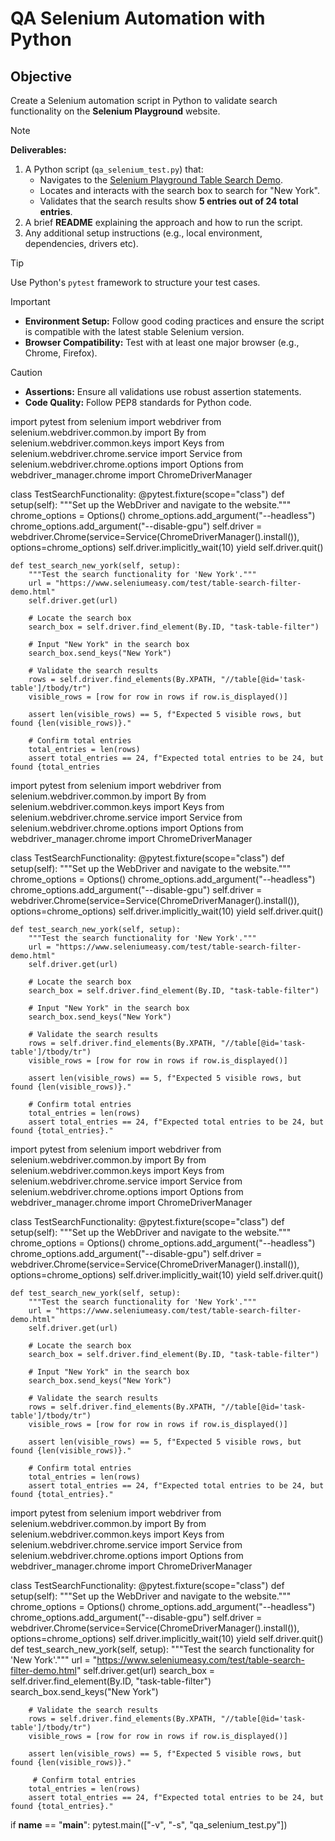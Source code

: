 # QA Selenium Automation with Python

## Objective
Create a Selenium automation script in Python to validate search functionality on the **Selenium Playground** website.

> [!NOTE]
> **Deliverables:**
> 1. A Python script (`qa_selenium_test.py`) that:
>    - Navigates to the [Selenium Playground Table Search Demo](https://www.lambdatest.com/selenium-playground/table-sort-search-demo).
>    - Locates and interacts with the search box to search for "New York".
>    - Validates that the search results show **5 entries out of 24 total entries**.
> 2. A brief **README** explaining the approach and how to run the script.
> 3. Any additional setup instructions (e.g., local environment, dependencies, drivers etc).

> [!TIP]
> Use Python's `pytest` framework to structure your test cases.

> [!IMPORTANT]
> - **Environment Setup:** Follow good coding practices and ensure the script is compatible with the latest stable Selenium version.
> - **Browser Compatibility:** Test with at least one major browser (e.g., Chrome, Firefox).

> [!CAUTION]
> - **Assertions:** Ensure all validations use robust assertion statements.
> - **Code Quality:** Follow PEP8 standards for Python code.

import pytest
from selenium import webdriver
from selenium.webdriver.common.by import By
from selenium.webdriver.common.keys import Keys
from selenium.webdriver.chrome.service import Service
from selenium.webdriver.chrome.options import Options
from webdriver_manager.chrome import ChromeDriverManager

class TestSearchFunctionality:
    @pytest.fixture(scope="class")
    def setup(self):
        """Set up the WebDriver and navigate to the website."""
        chrome_options = Options()
        chrome_options.add_argument("--headless")
        chrome_options.add_argument("--disable-gpu")
        self.driver = webdriver.Chrome(service=Service(ChromeDriverManager().install()), options=chrome_options)
        self.driver.implicitly_wait(10)
        yield
        self.driver.quit()

    def test_search_new_york(self, setup):
        """Test the search functionality for 'New York'."""
        url = "https://www.seleniumeasy.com/test/table-search-filter-demo.html"
        self.driver.get(url)

        # Locate the search box
        search_box = self.driver.find_element(By.ID, "task-table-filter")
        
        # Input "New York" in the search box
        search_box.send_keys("New York")
        
        # Validate the search results
        rows = self.driver.find_elements(By.XPATH, "//table[@id='task-table']/tbody/tr")
        visible_rows = [row for row in rows if row.is_displayed()]
        
        assert len(visible_rows) == 5, f"Expected 5 visible rows, but found {len(visible_rows)}."

        # Confirm total entries
        total_entries = len(rows)
        assert total_entries == 24, f"Expected total entries to be 24, but found {total_entries
import pytest
from selenium import webdriver
from selenium.webdriver.common.by import By
from selenium.webdriver.common.keys import Keys
from selenium.webdriver.chrome.service import Service
from selenium.webdriver.chrome.options import Options
from webdriver_manager.chrome import ChromeDriverManager

class TestSearchFunctionality:
    @pytest.fixture(scope="class")
    def setup(self):
        """Set up the WebDriver and navigate to the website."""
        chrome_options = Options()
        chrome_options.add_argument("--headless")
        chrome_options.add_argument("--disable-gpu")
        self.driver = webdriver.Chrome(service=Service(ChromeDriverManager().install()), options=chrome_options)
        self.driver.implicitly_wait(10)
        yield
        self.driver.quit()

    def test_search_new_york(self, setup):
        """Test the search functionality for 'New York'."""
        url = "https://www.seleniumeasy.com/test/table-search-filter-demo.html"
        self.driver.get(url)

        # Locate the search box
        search_box = self.driver.find_element(By.ID, "task-table-filter")
        
        # Input "New York" in the search box
        search_box.send_keys("New York")
        
        # Validate the search results
        rows = self.driver.find_elements(By.XPATH, "//table[@id='task-table']/tbody/tr")
        visible_rows = [row for row in rows if row.is_displayed()]
        
        assert len(visible_rows) == 5, f"Expected 5 visible rows, but found {len(visible_rows)}."

        # Confirm total entries
        total_entries = len(rows)
        assert total_entries == 24, f"Expected total entries to be 24, but found {total_entries}."

import pytest
from selenium import webdriver
from selenium.webdriver.common.by import By
from selenium.webdriver.common.keys import Keys
from selenium.webdriver.chrome.service import Service
from selenium.webdriver.chrome.options import Options
from webdriver_manager.chrome import ChromeDriverManager

class TestSearchFunctionality:
    @pytest.fixture(scope="class")
    def setup(self):
        """Set up the WebDriver and navigate to the website."""
        chrome_options = Options()
        chrome_options.add_argument("--headless")
        chrome_options.add_argument("--disable-gpu")
        self.driver = webdriver.Chrome(service=Service(ChromeDriverManager().install()), options=chrome_options)
        self.driver.implicitly_wait(10)
        yield
        self.driver.quit()

    def test_search_new_york(self, setup):
        """Test the search functionality for 'New York'."""
        url = "https://www.seleniumeasy.com/test/table-search-filter-demo.html"
        self.driver.get(url)

        # Locate the search box
        search_box = self.driver.find_element(By.ID, "task-table-filter")
        
        # Input "New York" in the search box
        search_box.send_keys("New York")
        
        # Validate the search results
        rows = self.driver.find_elements(By.XPATH, "//table[@id='task-table']/tbody/tr")
        visible_rows = [row for row in rows if row.is_displayed()]
        
        assert len(visible_rows) == 5, f"Expected 5 visible rows, but found {len(visible_rows)}."

        # Confirm total entries
        total_entries = len(rows)
        assert total_entries == 24, f"Expected total entries to be 24, but found {total_entries}."

import pytest
from selenium import webdriver
from selenium.webdriver.common.by import By
from selenium.webdriver.common.keys import Keys
from selenium.webdriver.chrome.service import Service
from selenium.webdriver.chrome.options import Options
from webdriver_manager.chrome import ChromeDriverManager

class TestSearchFunctionality:
    @pytest.fixture(scope="class")
    def setup(self):
        """Set up the WebDriver and navigate to the website."""
        chrome_options = Options()
        chrome_options.add_argument("--headless")
        chrome_options.add_argument("--disable-gpu")
        self.driver = webdriver.Chrome(service=Service(ChromeDriverManager().install()), options=chrome_options)
        self.driver.implicitly_wait(10)
        yield
        self.driver.quit()
def test_search_new_york(self, setup):
        """Test the search functionality for 'New York'."""
        url = "https://www.seleniumeasy.com/test/table-search-filter-demo.html"
        self.driver.get(url)
 search_box = self.driver.find_element(By.ID, "task-table-filter")
 search_box.send_keys("New York")
        
        # Validate the search results
        rows = self.driver.find_elements(By.XPATH, "//table[@id='task-table']/tbody/tr")
        visible_rows = [row for row in rows if row.is_displayed()]
        
        assert len(visible_rows) == 5, f"Expected 5 visible rows, but found {len(visible_rows)}."

         # Confirm total entries
        total_entries = len(rows)
        assert total_entries == 24, f"Expected total entries to be 24, but found {total_entries}."
if __name__ == "__main__":
    pytest.main(["-v", "-s", "qa_selenium_test.py"])

